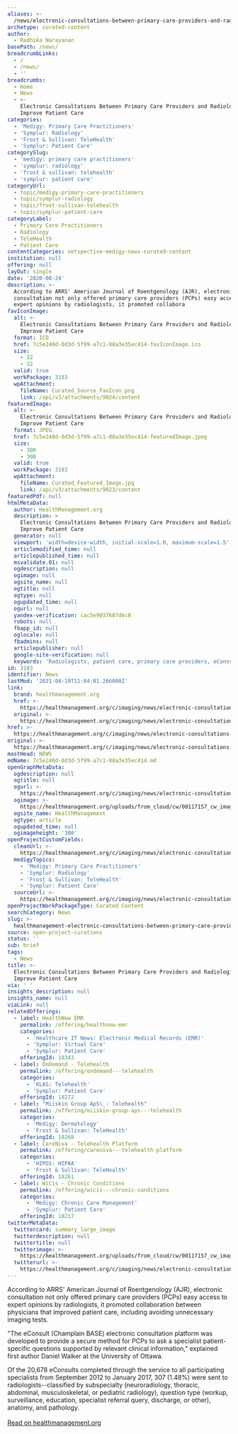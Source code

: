 ```yaml
---
aliases: >-
  /news/electronic-consultations-between-primary-care-providers-and-radiologists-improve-patient-care
archetype: curated-content
author:
  - Radhika Narayanan
basePath: /news/
breadcrumbLinks:
  - /
  - /news/
  - ''
breadcrumbs:
  - Home
  - News
  - >-
    Electronic Consultations Between Primary Care Providers and Radiologists
    Improve Patient Care
categories:
  - 'Medigy: Primary Care Practitioners'
  - 'Symplur: Radiology'
  - 'Frost & Sullivan: TeleHealth'
  - 'Symplur: Patient Care'
categorySlug:
  - 'medigy: primary care practitioners'
  - 'symplur: radiology'
  - 'frost & sullivan: telehealth'
  - 'symplur: patient care'
categoryUrl:
  - topic/medigy-primary-care-practitioners
  - topic/symplur-radiology
  - topic/frost-sullivan-telehealth
  - topic/symplur-patient-care
categoryLabel:
  - Primary Care Practitioners
  - Radiology
  - TeleHealth
  - Patient Care
contentCategories: netspective-medigy-news-curated-content
institution: null
offering: null
layOut: single
date: '2020-08-24'
description: >-
  According to ARRS' American Journal of Roentgenology (AJR), electronic
  consultation not only offered primary care providers (PCPs) easy access to
  expert opinions by radiologists, it promoted collabora
favIconImage:
  alt: >-
    Electronic Consultations Between Primary Care Providers and Radiologists
    Improve Patient Care
  format: ICO
  href: 7c5e240d-0d3d-5f99-a7c1-08a3e35ec414-favIconImage.ico
  size:
    - 32
    - 32
  valid: true
  workPackage: 3183
  wpAttachment:
    fileName: Curated_Source_FavIcon.png
    link: /api/v3/attachments/9024/content
featuredImage:
  alt: >-
    Electronic Consultations Between Primary Care Providers and Radiologists
    Improve Patient Care
  format: JPEG
  href: 7c5e240d-0d3d-5f99-a7c1-08a3e35ec414-featuredImage.jpeg
  size:
    - 300
    - 300
  valid: true
  workPackage: 3183
  wpAttachment:
    fileName: Curated_Featured_Image.jpg
    link: /api/v3/attachments/9023/content
featuredPdf: null
htmlMetaData:
  author: HealthManagement.org
  description: >
    Electronic Consultations Between Primary Care Providers and Radiologists
    Improve Patient Care
  generator: null
  viewport: 'width=device-width, initial-scale=1.0, maximum-scale=1.5'
  articlemodified_time: null
  articlepublished_time: null
  msvalidate.01: null
  ogdescription: null
  ogimage: null
  ogsite_name: null
  ogtitle: null
  ogtype: null
  ogupdated_time: null
  ogurl: null
  yandex-verification: cac5e9037607d6c0
  robots: null
  fbapp_id: null
  oglocale: null
  fbadmins: null
  articlepublisher: null
  google-site-verification: null
  keywords: 'Radiologists, patient care, primary care providers, eConsult'
id: 3183
identifier: News
lastMod: '2021-04-19T11:04:01.266000Z'
link:
  brand: healthmanagement.org
  href: >-
    https://healthmanagement.org/c/imaging/news/electronic-consultations-between-primary-care-providers-and-radiologists-improve-patient-care
  original: >-
    https://healthmanagement.org/c/imaging/news/electronic-consultations-between-primary-care-providers-and-radiologists-improve-patient-care
href: >-
  https://healthmanagement.org/c/imaging/news/electronic-consultations-between-primary-care-providers-and-radiologists-improve-patient-care
original: >-
  https://healthmanagement.org/c/imaging/news/electronic-consultations-between-primary-care-providers-and-radiologists-improve-patient-care
mastHead: NEWS
mdName: 7c5e240d-0d3d-5f99-a7c1-08a3e35ec414.md
openGraphMetaData:
  ogdescription: null
  ogtitle: null
  ogurl: >-
    https://healthmanagement.org/c/imaging/news/electronic-consultations-between-primary-care-providers-and-radiologists-improve-patient-care
  ogimage: >-
    https://healthmanagement.org/uploads/from_cloud/cw/00117157_cw_image_wi_90c9faaf96ca4df95a9f9942fb1ca2e7.jpg
  ogsite_name: HealthManagement
  ogtype: article
  ogupdated_time: null
  ogimageheight: '300'
openProjectCustomFields:
  cleanUrl: >-
    https://healthmanagement.org/c/imaging/news/electronic-consultations-between-primary-care-providers-and-radiologists-improve-patient-care
  medigyTopics:
    - 'Medigy: Primary Care Practitioners'
    - 'Symplur: Radiology'
    - 'Frost & Sullivan: TeleHealth'
    - 'Symplur: Patient Care'
  sourceUrl: >-
    https://healthmanagement.org/c/imaging/news/electronic-consultations-between-primary-care-providers-and-radiologists-improve-patient-care
openProjectWorkPackageType: Curated Content
searchCategory: News
slug: >-
  healthmanagement-electronic-consultations-between-primary-care-providers-and-radiologists-improve-patient-care
source: open-project-curations
status: ''
sub: brief
tags:
  - News
title: >-
  Electronic Consultations Between Primary Care Providers and Radiologists
  Improve Patient Care
via: ' '
insights_description: null
insights_name: null
viaLink: null
relatedOfferings:
  - label: HealthNow EMR
    permalink: /offering/healthnow-emr
    categories:
      - 'Healthcare IT News: Electronic Medical Records (EMR)'
      - 'Symplur: Virtual Care'
      - 'Symplur: Patient Care'
    offeringId: 18343
  - label: OnDemand - Telehealth
    permalink: /offering/ondemand---telehealth
    categories:
      - 'KLAS: Telehealth'
      - 'Symplur: Patient Care'
    offeringId: 18272
  - label: "Miiskin Group ApS\_- Telehealth"
    permalink: /offering/miiskin-group-aps---telehealth
    categories:
      - 'Medigy: Dermatology'
      - 'Frost & Sullivan: TeleHealth'
    offeringId: 18268
  - label: CareNiva - Telehealth Platform
    permalink: /offering/careniva---telehealth-platform
    categories:
      - 'HIMSS: HIPAA'
      - 'Frost & Sullivan: TeleHealth'
    offeringId: 18261
  - label: WiCis - Chronic Conditions
    permalink: /offering/wicis---chronic-conditions
    categories:
      - 'Medigy: Chronic Care Management'
      - 'Symplur: Patient Care'
    offeringId: 18217
twitterMetaData:
  twittercard: summary_large_image
  twitterdescription: null
  twittertitle: null
  twitterimage: >-
    https://healthmanagement.org/uploads/from_cloud/cw/00117157_cw_image_wi_90c9faaf96ca4df95a9f9942fb1ca2e7.jpg
  twitterurl: >-
    https://healthmanagement.org/c/imaging/news/electronic-consultations-between-primary-care-providers-and-radiologists-improve-patient-care
---
```

According to ARRS' American Journal of Roentgenology (AJR), electronic consultation not only offered primary care providers (PCPs) easy access to expert opinions by radiologists, it promoted collaboration between physicians that improved patient care, including avoiding unnecessary imaging tests.

"The eConsult (Champlain BASE) electronic consultation platform was developed to provide a secure method for PCPs to ask a specialist patient-specific questions supported by relevant clinical information," explained first author Daniel Walker at the University of Ottawa.

Of the 20,678 eConsults completed through the service to all participating specialists from September 2012 to January 2017, 307 (1.48%) were sent to radiologists--classified by subspecialty (neuroradiology, thoracic, abdominal, musculoskeletal, or pediatric radiology), question type (workup, surveillance, education, specialist referral query, discharge, or other), anatomy, and pathology.
<br><br><a target="_blank" href=https://healthmanagement.org/c/imaging/news/electronic-consultations-between-primary-care-providers-and-radiologists-improve-patient-care>Read on healthmanagement.org</a>